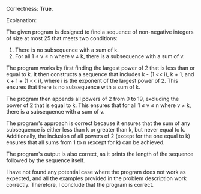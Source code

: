 Correctness: **True**.

Explanation:

The given program is designed to find a sequence of non-negative integers of size at most 25 that meets two conditions:

1. There is no subsequence with a sum of k.
2. For all 1 ≤ v ≤ n where v ≠ k, there is a subsequence with a sum of v.

The program works by first finding the largest power of 2 that is less than or equal to k. It then constructs a sequence that includes k - (1 << i), k + 1, and k + 1 + (1 << i), where i is the exponent of the largest power of 2. This ensures that there is no subsequence with a sum of k.

The program then appends all powers of 2 from 0 to 19, excluding the power of 2 that is equal to k. This ensures that for all 1 ≤ v ≤ n where v ≠ k, there is a subsequence with a sum of v.

The program's approach is correct because it ensures that the sum of any subsequence is either less than k or greater than k, but never equal to k. Additionally, the inclusion of all powers of 2 (except for the one equal to k) ensures that all sums from 1 to n (except for k) can be achieved.

The program's output is also correct, as it prints the length of the sequence followed by the sequence itself.

I have not found any potential case where the program does not work as expected, and all the examples provided in the problem description work correctly. Therefore, I conclude that the program is correct.